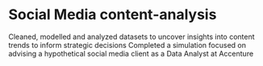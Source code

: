 # Social Media content-analysis
Cleaned, modelled and analyzed datasets to uncover insights into content trends to inform strategic decisions
Completed a simulation focused on advising a hypothetical social media client as a Data Analyst at Accenture
